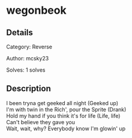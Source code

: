 # wegonbeok

## Details
Category: Reverse

Author: mcsky23

Solves: 1 solves

## Description

I been tryna get geeked all night (Geeked up)</br>
I'm with twin in the Rich', pour the Sprite (Drank)</br>
Hold my hand if you think it's for life (Life, life)</br>
Can't believe they gave you</br>
Wait, wait, why? Everybody know I'm glowin' up
